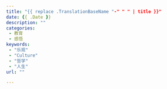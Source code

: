 ```yaml
---
title: "{{ replace .TranslationBaseName "-" " " | title }}"
date: {{ .Date }}
description: ""
categories:
 - 教育
 - 感悟
keywords:
 - "乐观"
 - "Culture"
 - "哲学"
 - "人生"
url: ""

---
```

